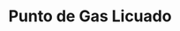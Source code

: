 ---
title: "Punto de Gas Licuado"
url: /ciudad-de-matanzas/punto-de-gas-licuado-143/
shop: Gasflaschen
---